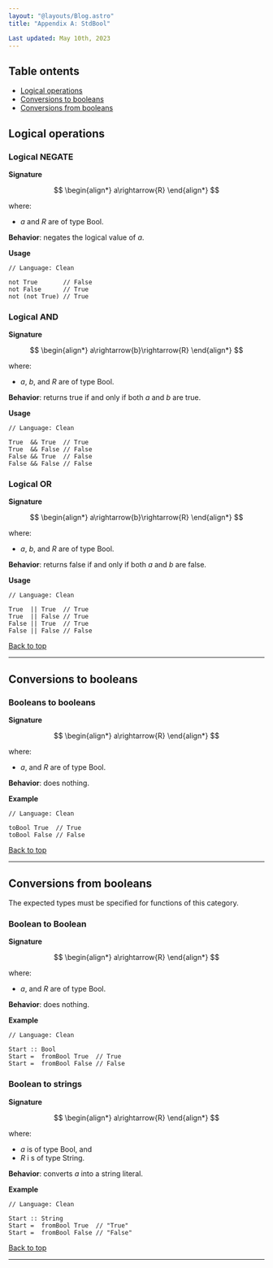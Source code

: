 ```yaml
---
layout: "@layouts/Blog.astro"
title: "Appendix A: StdBool"

Last updated: May 10th, 2023
---
```


## Table ontents

- [Logical operations](#logical-operations)
- [Conversions to booleans](#conversions-to-booleans)
- [Conversions from booleans](#conversions-from-booleans)

## Logical operations 

### Logical NEGATE

**Signature**

$$
\begin{align*}
a\rightarrow{R}
\end{align*}
$$

where:
- $a$ and $R$ are of type $\text{Bool}$.

**Behavior**: negates the logical value of $a$.

**Usage**

```
// Language: Clean

not True       // False
not False      // True
not (not True) // True
```

### Logical AND

**Signature**

$$
\begin{align*}
a\rightarrow{b}\rightarrow{R}
\end{align*}
$$

where:
- $a$, $b$, and $R$ are of type $\text{Bool}$.

**Behavior**: returns true if and only if both $a$ and $b$ are true.

**Usage**

```
// Language: Clean

True  && True  // True
True  && False // False
False && True  // False
False && False // False
```

### Logical OR

**Signature**

$$
\begin{align*}
a\rightarrow{b}\rightarrow{R}
\end{align*}
$$

where:
- $a$, $b$, and $R$ are of type $\text{Bool}$.

**Behavior**: returns false if and only if both $a$ and $b$ are false.

**Usage**

```
// Language: Clean

True  || True  // True
True  || False // True
False || True  // True
False || False // False
```

[Back to top](#)

---

## Conversions to booleans

### Booleans to booleans

**Signature**

$$
\begin{align*}
a\rightarrow{R}
\end{align*}
$$

where:
- $a$, and $R$ are of type $\text{Bool}$.

**Behavior**: does nothing.

**Example**

```
// Language: Clean

toBool True  // True
toBool False // False
```

[Back to top](#)

---

## Conversions from booleans

The expected types must be specified for functions of this category.

### Boolean to Boolean

**Signature**

$$
\begin{align*}
a\rightarrow{R}
\end{align*}
$$

where:
- $a$, and $R$ are of type $\text{Bool}$.

**Behavior**: does nothing.

**Example**

```
// Language: Clean

Start :: Bool
Start =  fromBool True  // True
Start =  fromBool False // False
```

### Boolean to strings

**Signature**

$$
\begin{align*}
a\rightarrow{R}
\end{align*}
$$

where:
- $a$ is of type $\text{Bool}$, and
- $R$ i s of type $\text{String}$.

**Behavior**: converts $a$ into a string literal.

**Example**

```
// Language: Clean

Start :: String
Start =  fromBool True  // "True"
Start =  fromBool False // "False"
```

[Back to top](#)

---